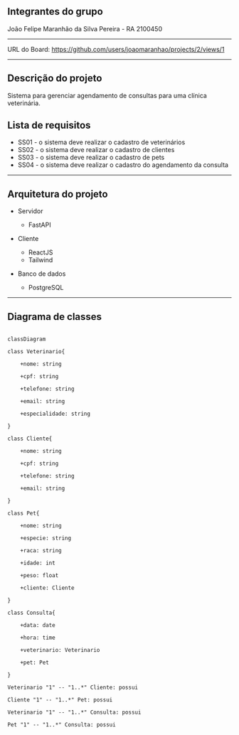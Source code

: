 ## Integrantes do grupo
João Felipe Maranhão da Silva Pereira - RA 2100450

---

URL do Board: https://github.com/users/joaomaranhao/projects/2/views/1

---

## Descrição do projeto

Sistema para gerenciar agendamento de consultas para uma clínica veterinária.


## Lista de requisitos

- SS01 - o sistema deve realizar o cadastro de veterinários
- SS02 - o sistema deve realizar o cadastro de clientes
- SS03 - o sistema deve realizar o cadastro de pets
- SS04 - o sistema deve realizar o cadastro do agendamento da consulta

---

## Arquitetura do projeto

- Servidor
    - FastAPI
    
- Cliente
    - ReactJS
    - Tailwind

- Banco de dados
    - PostgreSQL

---

## Diagrama de classes

```mermaid

classDiagram

class Veterinario{

    +nome: string

    +cpf: string

    +telefone: string

    +email: string

    +especialidade: string

}   

class Cliente{

    +nome: string

    +cpf: string

    +telefone: string

    +email: string

}

class Pet{

    +nome: string

    +especie: string

    +raca: string

    +idade: int

    +peso: float

    +cliente: Cliente

}

class Consulta{

    +data: date

    +hora: time

    +veterinario: Veterinario

    +pet: Pet

}

Veterinario "1" -- "1..*" Cliente: possui

Cliente "1" -- "1..*" Pet: possui

Veterinario "1" -- "1..*" Consulta: possui

Pet "1" -- "1..*" Consulta: possui

```
